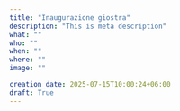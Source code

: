 ```yaml
---
title: "Inaugurazione giostra"
description: "This is meta description"
what: ""
who: ""
when: ""
where: ""
image: ""

creation_date: 2025-07-15T10:00:24+06:00
draft: True
---
```


